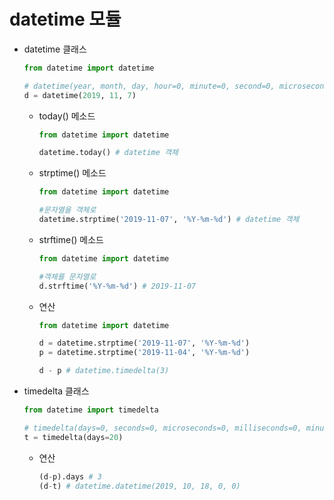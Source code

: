 # datetime 모듈

* datetime 클래스

  ```python
  from datetime import datetime
  
  # datetime(year, month, day, hour=0, minute=0, second=0, microsecond=0)
  d = datetime(2019, 11, 7)
  ```

	* today() 메소드

	  ```python
	  from datetime import datetime
	  
	  datetime.today() # datetime 객체
	  ```

	* strptime() 메소드

	  ```python
	  from datetime import datetime
	  
	  #문자열을 객체로
	  datetime.strptime('2019-11-07', '%Y-%m-%d') # datetime 객체
	  ```

	* strftime() 메소드

	  ```python
	  from datetime import datetime
	  
	  #객체를 문자열로
	  d.strftime('%Y-%m-%d') # 2019-11-07 
	  ```

	* 연산

	  ```python
	  from datetime import datetime
	  
	  d = datetime.strptime('2019-11-07', '%Y-%m-%d')
	  p = datetime.strptime('2019-11-04', '%Y-%m-%d')
	  
	  d - p # datetime.timedelta(3)
	  ```

* timedelta 클래스

  ```python
  from datetime import timedelta
  
  # timedelta(days=0, seconds=0, microseconds=0, milliseconds=0, minutes=0, hours=0, weeks=0)
  t = timedelta(days=20)
  ```

	* 연산

	  ```python
	  (d-p).days # 3
	  (d-t) # datetime.datetime(2019, 10, 18, 0, 0)
	  ```

  